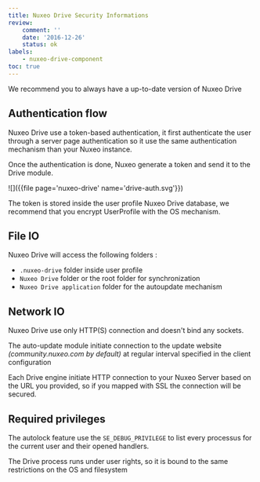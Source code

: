 ```yaml
---
title: Nuxeo Drive Security Informations
review:
    comment: ''
    date: '2016-12-26'
    status: ok
labels:
    - nuxeo-drive-component
toc: true
---
```


We recommend you to always have a up-to-date version of Nuxeo Drive

## Authentication flow

Nuxeo Drive use a token-based authentication, it first authenticate the user through a server page authentication so it use the same authentication mechanism than your Nuxeo instance.

Once the authentication is done, Nuxeo generate a token and send it to the Drive module.

![]({{file page='nuxeo-drive' name='drive-auth.svg'}})
<!--
sequenceDiagram
opt Authentication
Drive->> Nuxeo: Access Authentication Page
Nuxeo->>Nuxeo: Authenticate user
Nuxeo->> Nuxeo: Generate token
Nuxeo->> Drive: Return a token
Drive->>Drive: Store token
end
loop For each API
Drive->> Nuxeo: Send command with token
Nuxeo->> Nuxeo: Verify token
Nuxeo->> Nuxeo: Execute command
Nuxeo->> Drive: Result
end
-->

The token is stored inside the user profile Nuxeo Drive database, we recommend that you encrypt UserProfile with the OS mechanism.

## File IO

Nuxeo Drive will access the following folders : 

- `.nuxeo-drive` folder inside user profile
- `Nuxeo Drive` folder or the root folder for synchronization
- `Nuxeo Drive application` folder for the autoupdate mechanism

## Network IO

Nuxeo Drive use only HTTP(S) connection and doesn't bind any sockets.

The auto-update module initiate connection to the update website *(community.nuxeo.com by default)* at regular interval specified in the client configuration

Each Drive engine initiate HTTP connection to your Nuxeo Server based on the URL you provided, so if you mapped with SSL the connection will be secured.

## Required privileges

The autolock feature use the `SE_DEBUG_PRIVILEGE` to list every processus for the current user and their opened handlers.

The Drive process runs under user rights, so it is bound to the same restrictions on the OS and filesystem

